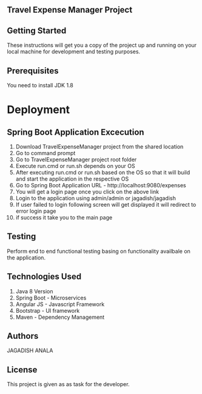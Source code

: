 Travel Expense Manager Project
-----------------------------


Getting Started
---------------
These instructions will get you a copy of the project up and running on your local machine for development and testing purposes.

Prerequisites
-------------
You need to install JDK 1.8

Deployment
===========


Spring Boot Application Excecution
----------------------------------------------
1)	Download TravelExpenseManager project from the shared location
2)	Go to command prompt
3)	Go to TravelExpenseManager project root folder
4)	Execute run.cmd or run.sh depends on your OS
5)	After executing run.cmd or run.sh based on the OS so that it will build and start the application in the respective OS
6)  Go to Spring Boot Application URL - http://localhost:9080/expenses
7)  You will get a login page once you click on the above link
8)  Login to the application using admin/admin or jagadish/jagadish
9)  If user failed to login following screen will get displayed it will redirect to error login page
10) if success it take you to the main page

Testing
-------
Perform end to end functional testing basing on functionality availbale on the application.

Technologies Used
-----------------
1) Java 8 Version
2) Spring Boot - Microservices 
3) Angular JS - Javascript Framework
4) Bootstrap - UI framework
5) Maven - Dependency Management

Authors
-------
JAGADISH ANALA  

License
-------
This project is given as as task for the developer.
